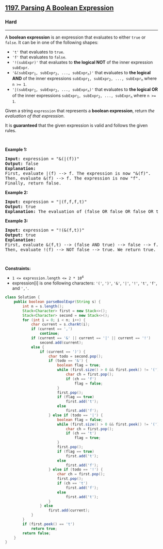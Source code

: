 <h2><a href="https://leetcode.com/problems/parsing-a-boolean-expression">1197. Parsing A Boolean Expression</a></h2><h3>Hard</h3><hr><p>A <strong>boolean expression</strong> is an expression that evaluates to either <code>true</code> or <code>false</code>. It can be in one of the following shapes:</p>

<ul>
	<li><code>&#39;t&#39;</code> that evaluates to <code>true</code>.</li>
	<li><code>&#39;f&#39;</code> that evaluates to <code>false</code>.</li>
	<li><code>&#39;!(subExpr)&#39;</code> that evaluates to <strong>the logical NOT</strong> of the inner expression <code>subExpr</code>.</li>
	<li><code>&#39;&amp;(subExpr<sub>1</sub>, subExpr<sub>2</sub>, ..., subExpr<sub>n</sub>)&#39;</code> that evaluates to <strong>the logical AND</strong> of the inner expressions <code>subExpr<sub>1</sub>, subExpr<sub>2</sub>, ..., subExpr<sub>n</sub></code> where <code>n &gt;= 1</code>.</li>
	<li><code>&#39;|(subExpr<sub>1</sub>, subExpr<sub>2</sub>, ..., subExpr<sub>n</sub>)&#39;</code> that evaluates to <strong>the logical OR</strong> of the inner expressions <code>subExpr<sub>1</sub>, subExpr<sub>2</sub>, ..., subExpr<sub>n</sub></code> where <code>n &gt;= 1</code>.</li>
</ul>

<p>Given a string <code>expression</code> that represents a <strong>boolean expression</strong>, return <em>the evaluation of that expression</em>.</p>

<p>It is <strong>guaranteed</strong> that the given expression is valid and follows the given rules.</p>

<p>&nbsp;</p>
<p><strong class="example">Example 1:</strong></p>

<pre>
<strong>Input:</strong> expression = &quot;&amp;(|(f))&quot;
<strong>Output:</strong> false
<strong>Explanation:</strong> 
First, evaluate |(f) --&gt; f. The expression is now &quot;&amp;(f)&quot;.
Then, evaluate &amp;(f) --&gt; f. The expression is now &quot;f&quot;.
Finally, return false.
</pre>

<p><strong class="example">Example 2:</strong></p>

<pre>
<strong>Input:</strong> expression = &quot;|(f,f,f,t)&quot;
<strong>Output:</strong> true
<strong>Explanation:</strong> The evaluation of (false OR false OR false OR true) is true.
</pre>

<p><strong class="example">Example 3:</strong></p>

<pre>
<strong>Input:</strong> expression = &quot;!(&amp;(f,t))&quot;
<strong>Output:</strong> true
<strong>Explanation:</strong> 
First, evaluate &amp;(f,t) --&gt; (false AND true) --&gt; false --&gt; f. The expression is now &quot;!(f)&quot;.
Then, evaluate !(f) --&gt; NOT false --&gt; true. We return true.
</pre>

<p>&nbsp;</p>
<p><strong>Constraints:</strong></p>

<ul>
	<li><code>1 &lt;= expression.length &lt;= 2 * 10<sup>4</sup></code></li>
	<li>expression[i] is one following characters: <code>&#39;(&#39;</code>, <code>&#39;)&#39;</code>, <code>&#39;&amp;&#39;</code>, <code>&#39;|&#39;</code>, <code>&#39;!&#39;</code>, <code>&#39;t&#39;</code>, <code>&#39;f&#39;</code>, and <code>&#39;,&#39;</code>.</li>
</ul>

```java
class Solution {
    public boolean parseBoolExpr(String s) {
        int n = s.length();
        Stack<Character> first = new Stack<>();
        Stack<Character> second = new Stack<>();
        for (int i = 0; i < n; i++) {
            char current = s.charAt(i);
            if (current == ',')
                continue;
            if (current == '&' || current == '|' || current == '!')
                second.add(current);
            else {
                if (current == ')') {
                    char todo = second.pop();
                    if (todo == '&') {
                        boolean flag = true;
                        while (first.size() > 0 && first.peek() != '(') {
                            char ch = first.pop();
                            if (ch == 'f')
                                flag = false;
                        }
                        first.pop();
                        if (flag == true)
                            first.add('t');
                        else
                            first.add('f');
                    } else if (todo == '|') {
                        boolean flag = false;
                        while (first.size() > 0 && first.peek() != '(') {
                            char ch = first.pop();
                            if (ch == 't')
                                flag = true;
                        }
                        first.pop();
                        if (flag == true)
                            first.add('t');
                        else
                            first.add('f');
                    } else if (todo == '!') {
                        char ch = first.pop();
                        first.pop();
                        if (ch == 't')
                            first.add('f');
                        else
                            first.add('t');
                    }
                } else
                    first.add(current);
            }
        }
        if (first.peek() == 't')
            return true;
        return false;
    }
}
```
